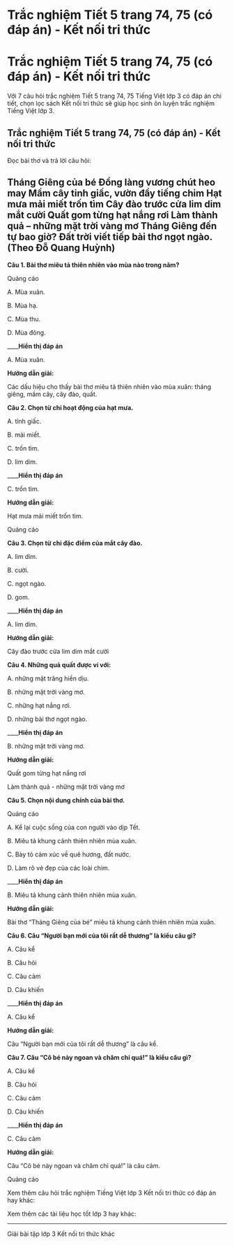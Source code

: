 # Trắc nghiệm Tiết 5 trang 74, 75 (có đáp án) - Kết nối tri thức

# Trắc nghiệm Tiết 5 trang 74, 75 (có đáp án) - Kết nối tri thức

Với 7 câu hỏi trắc nghiệm Tiết 5 trang 74, 75 Tiếng Việt lớp 3 có đáp án chi tiết, chọn lọc sách Kết nối tri thức sẽ giúp học sinh ôn luyện trắc nghiệm Tiếng Việt lớp 3.

## Trắc nghiệm Tiết 5 trang 74, 75 (có đáp án) - Kết nối tri thức

Đọc bài thơ và trả lời câu hỏi: 

**Tháng Giêng của bé** Đồng làng vương chút heo may Mầm cây tỉnh giấc, vườn đầy tiếng chim Hạt mưa mải miết trốn tìm Cây đào trước cửa lim dim mắt cười Quất gom từng hạt nắng rơi Làm thành quả – những mặt trời vàng mơ Tháng Giêng đến tự bao giờ? Đất trời viết tiếp bài thơ ngọt ngào. (Theo Đỗ Quang Huỳnh)  
---  
  
**Câu 1. Bài thơ miêu tả thiên nhiên vào mùa nào trong năm?**

Quảng cáo

A. Mùa xuân.

B. Mùa hạ.

C. Mùa thu.

D. Mùa đông.

____**Hiển thị đáp án**

A. Mùa xuân.

**Hướng dẫn giải:**

Các dấu hiệu cho thấy bài thơ miêu tả thiên nhiên vào mùa xuân: tháng giêng, mầm cây, cây đào, quất. 

**Câu 2. Chọn từ chỉ hoạt động của hạt mưa.**

A. tỉnh giấc.

B. mải miết.

C. trốn tìm.

D. lim dim.

____**Hiển thị đáp án**

C. trốn tìm.

**Hướng dẫn giải:**

Hạt mưa mải miết trốn tìm.

Quảng cáo

**Câu 3. Chọn từ chỉ đặc điểm của mắt cây đào.**

A. lim dim.

B. cười.

C. ngọt ngào.

D. gom.

____**Hiển thị đáp án**

A. lim dim.

**Hướng dẫn giải:**

Cây đào trước cửa lim dim mắt cười

**Câu 4. Những quả quất được ví với:**

A. những mặt trăng hiền dịu.

B. những mặt trời vàng mơ.

C. những hạt nắng rơi.

D. những bài thơ ngọt ngào.

____**Hiển thị đáp án**

B. những mặt trời vàng mơ.

**Hướng dẫn giải:**

Quất gom từng hạt nắng rơi

Làm thành quả - những mặt trời vàng mơ

**Câu 5. Chọn nội dung chính của bài thơ.**

Quảng cáo

A. Kể lại cuộc sống của con người vào dịp Tết.

B. Miêu tả khung cảnh thiên nhiên mùa xuân.

C. Bày tỏ cảm xúc về quê hương, đất nước.

D. Làm rõ vẻ đẹp của các loài chim.

____**Hiển thị đáp án**

B. Miêu tả khung cảnh thiên nhiên mùa xuân.

**Hướng dẫn giải:**

Bài thơ “Tháng Giêng của bé” miêu tả khung cảnh thiên nhiên mùa xuân. 

**Câu 6. Câu “Người bạn mới của tôi rất dễ thương” là kiểu câu gì?**

A. Câu kể 

B. Câu hỏi 

C. Câu cảm 

D. Câu khiến 

____**Hiển thị đáp án**

A. Câu kể 

**Hướng dẫn giải:**

Câu “Người bạn mới của tôi rất dễ thương” là câu kể. 

**Câu 7. Câu “Cô bé này ngoan và chăm chỉ quá!” là kiểu câu gì?**

A. Câu kể 

B. Câu hỏi 

C. Câu cảm 

D. Câu khiến 

____**Hiển thị đáp án**

C. Câu cảm 

**Hướng dẫn giải:**

Câu “Cô bé này ngoan và chăm chỉ quá!” là câu cảm. 

Quảng cáo

Xem thêm câu hỏi trắc nghiệm Tiếng Việt lớp 3 Kết nối tri thức có đáp án hay khác:

Xem thêm các tài liệu học tốt lớp 3 hay khác:

* * *

Giải bài tập lớp 3 Kết nối tri thức khác
